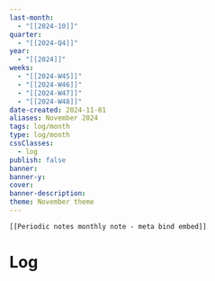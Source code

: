 ```yaml
---
last-month:
  - "[[2024-10]]"
quarter:
  - "[[2024-Q4]]"
year:
  - "[[2024]]"
weeks:
  - "[[2024-W45]]"
  - "[[2024-W46]]"
  - "[[2024-W47]]"
  - "[[2024-W48]]"
date-created: 2024-11-01
aliases: November 2024
tags: log/month
type: log/month
cssClasses:
  - log
publish: false
banner: 
banner-y: 
cover: 
banner-description: 
theme: November theme
---
```


```meta-bind-embed
[[Periodic notes monthly note - meta bind embed]]
```

# Log